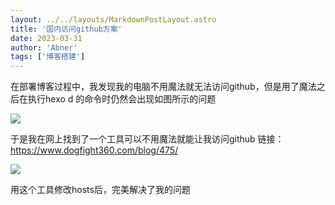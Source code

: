```yaml
---
layout: ../../layouts/MarkdownPostLayout.astro
title: '国内访问github方案'
date: 2023-03-31
author: 'Abner'
tags: ['博客搭建']
---
```



在部署博客过程中，我发现我的电脑不用魔法就无法访问github，但是用了魔法之后在执行hexo d 的命令时仍然会出现如图所示的问题

![](https://abnerblog-1317606226.cos.ap-nanjing.myqcloud.com/202307031338121.png)


于是我在网上找到了一个工具可以不用魔法就能让我访问github
链接：https://www.dogfight360.com/blog/475/

![](https://abnerblog-1317606226.cos.ap-nanjing.myqcloud.com/202307031339303.png)

用这个工具修改hosts后，完美解决了我的问题
